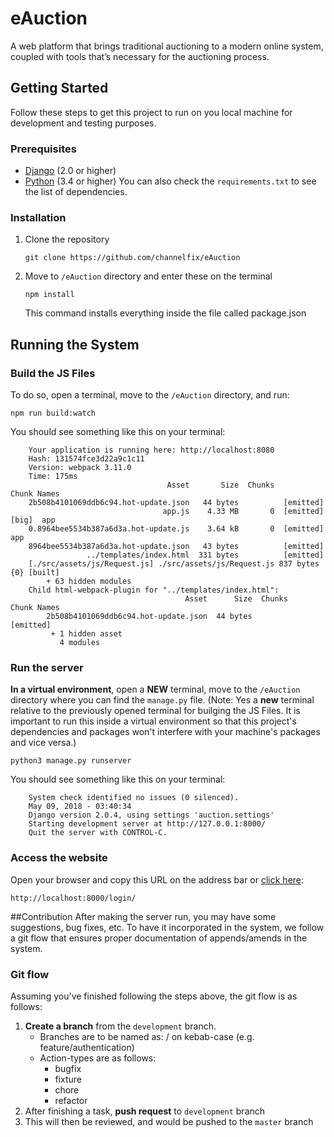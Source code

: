 # eAuction
A web platform that brings traditional auctioning to a modern online system, coupled with tools that’s necessary for the auctioning process.

## Getting Started 
Follow these steps to get this project to run on you local machine for development and testing purposes. 
### Prerequisites
* [Django](https://www.djangoproject.com/) (2.0 or higher)
* [Python](https://www.python.org/downloads/) (3.4 or higher)
You can also check the `requirements.txt` to see the list of dependencies.

### Installation
1. Clone the repository
   ```
   git clone https://github.com/channelfix/eAuction
   ```
2. Move to `/eAuction` directory and enter these on the terminal
   ```
   npm install
   ```
   This command installs everything inside the file called package.json


## Running the System
### Build the JS Files
To do so, open a terminal, move to the `/eAuction` directory, and run:
```
npm run build:watch
```
You should see something like this on your terminal: 
```
	Your application is running here: http://localhost:8080
	Hash: 131574fce3d22a9c1c11
	Version: webpack 3.11.0
	Time: 175ms
	                               Asset       Size  Chunks                    Chunk Names
	2b508b4101069ddb6c94.hot-update.json   44 bytes          [emitted]         
	                              app.js    4.33 MB       0  [emitted]  [big]  app
	0.8964bee5534b387a6d3a.hot-update.js    3.64 kB       0  [emitted]         app
	8964bee5534b387a6d3a.hot-update.json   43 bytes          [emitted]         
	             ../templates/index.html  331 bytes          [emitted]         
	[./src/assets/js/Request.js] ./src/assets/js/Request.js 837 bytes {0} [built]
	    + 63 hidden modules
	Child html-webpack-plugin for "../templates/index.html":
	                                   Asset      Size  Chunks             Chunk Names
	    2b508b4101069ddb6c94.hot-update.json  44 bytes          [emitted]  
	     + 1 hidden asset
	       4 modules
```

### Run the server
**In a virtual environment**, open a **NEW** terminal, move to the `/eAuction` directory where you can find the `manage.py` file.
(Note: Yes a **new** terminal relative to the previously opened terminal for builging the JS Files. It is important to run this inside a virtual environment so that this project's dependencies and packages won't interfere with your machine's packages and vice versa.)
```
python3 manage.py runserver
```

You should see something like this on your terminal:
```
	System check identified no issues (0 silenced).
	May 09, 2018 - 03:40:34
	Django version 2.0.4, using settings 'auction.settings'
	Starting development server at http://127.0.0.1:8000/
	Quit the server with CONTROL-C.
```

### Access the website
Open your browser and copy this URL on the address bar or [click here](http://localhost:8000/login/):
```
http://localhost:8000/login/
```

##Contribution
After making the server run, you may have some suggestions, bug fixes, etc. To have it incorporated in the system, we follow a git flow that ensures proper documentation of appends/amends in the system.

### Git flow
Assuming you've finished following the steps above, the git flow is as follows:
1. **Create a branch** from the `development` branch.
   - Branches are to be named as: <action-type>/<descriptive-task> on kebab-case (e.g. feature/authentication)
   - Action-types are as follows:
     - bugfix
     - fixture
     - chore
     - refactor
2. After finishing a task, **push request** to `development` branch
3. This will then be reviewed, and would be pushed to the `master` branch
